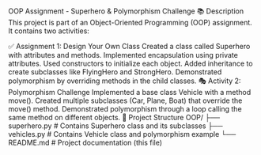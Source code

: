  OOP Assignment - Superhero & Polymorphism Challenge
📚 Description
This project is part of an Object-Oriented Programming (OOP) assignment. It contains two activities:

✅ Assignment 1: Design Your Own Class
Created a class called Superhero with attributes and methods.
Implemented encapsulation using private attributes.
Used constructors to initialize each object.
Added inheritance to create subclasses like FlyingHero and StrongHero.
Demonstrated polymorphism by overriding methods in the child classes.
🎭 Activity 2: Polymorphism Challenge
Implemented a base class Vehicle with a method move().
Created multiple subclasses (Car, Plane, Boat) that override the move() method.
Demonstrated polymorphism through a loop calling the same method on different objects.
🧱 Project Structure
OOP/
├── superhero.py       # Contains Superhero class and its subclasses
├── vehicles.py        # Contains Vehicle class and polymorphism example
└── README.md          # Project documentation (this file)